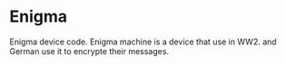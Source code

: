 # Enigma
Enigma device code.
Enigma machine is a device that use in WW2.
and German use it to encrypte their messages.
